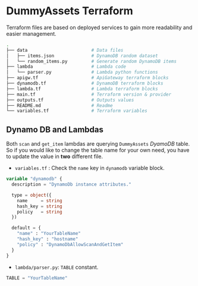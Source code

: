 # DummyAssets Terraform

Terraform files are based on deployed services to gain more readability and easier management. 

```bash
.
├── data                        # Data files
│   ├── items.json              # DynamoDB random dataset
│   └── random_items.py         # Generate random DynamoDB items
├── lambda                      # Lambda code
│   └── parser.py               # Lambda python functions
├── apigw.tf                    # ApiGateway terraform blocks
├── dynamodb.tf                 # DynamoDB terraform blocks
├── lambda.tf                   # Lambda terraform blocks
├── main.tf                     # Terraform version & provider
├── outputs.tf                  # Outputs values
├── README.md                   # Readme
└── variables.tf                # Terraform variables
```

## Dynamo DB and Lambdas

Both `scan` and `get_item` lambdas are querying `DummyAssets` _DyamoDB_ table. So if you would like to change the table name for your own need, you have to update the value in **two** different file.

- `variables.tf` : Check the `name` key in `dynamodb` variable block.
```terraform
variable "dynamodb" {
  description = "DynamoDb instance attributes."

  type = object({
    name     = string
    hash_key = string
    policy   = string
  })

  default = {
    "name" : "YourTableName"
    "hash_key" : "hostname"
    "policy" : "DynamoDbAllowScanAndGetItem"
  }
}
```

- `lambda/parser.py`: `TABLE` constant.
```python
TABLE = "YourTableName"
```
